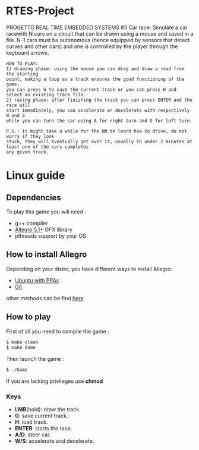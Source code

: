 # RTES-Project
PROGETTO REAL TIME EMBEDDED SYSTEMS #3
	Car​ ​race.​ ​Simulate​ ​a​ ​car​ ​race​ ​with​ ​N​ ​cars​ ​on​ ​a​ ​circuit​ ​that​ ​can​ ​be​ ​drawn​ ​using​ ​a
	mouse​ ​and​ ​saved​ ​in​ ​a​ ​file.​ ​N-1​ ​cars​ ​must​ ​be​ ​autonomous​ ​(hence​ ​equipped​ ​by
	sensors​ ​that​ ​detect​ ​curves​ ​and​ ​other​ ​cars)​ ​and​ ​one​ ​is​ ​controlled​ ​by​ ​the​ ​player
	through​ ​the​ ​keyboard​ ​arrows.

	HOW TO PLAY:
	1) drawing phase: using the mouse you can drag and draw a road from the starting
	point, making a loop as a track ensures the good functioning of the game; 
	you can press G to save the current track or you can press H and select an existing track file.
	2) racing phase: after finishing the track you can press ENTER and the race will 
	start immediately, you can accelerate or decelerate with respectively W and S 
	while you can turn the car using A for right turn and D for left turn.

	P.S.: it might take a while for the NN to learn how to drive, do not worry if they look
	stuck, they will eventually get over it, usually in under 2 minutes at least one of the cars completes
	any given track.

# Linux guide
## Dependencies

To play this game you will need :
- g++ compiler
- [Allegro 5.1+](https://liballeg.org) GFX library
- pthreads support by your OS

## How to install Allegro
Depending on your distro, you have different ways to install Allegro:
- [Ubuntu with PPAs](https://wiki.allegro.cc/index.php?title=Install_Allegro_from_Ubuntu_PPAs) 
- [Git](https://wiki.allegro.cc/index.php?title=Install_Allegro5_From_Git/Linux/Debian)

other methods can be find [here](https://wiki.allegro.cc/index.php?title=Getting_Started)

## How to play

First of all you need to compile the game :
```bash
$ make clean
$ make Game
```

Then launch the game :
```bash
$ ./Game
```
If you are lacking privileges use **chmod**

### Keys
 - **LMB**(hold): draw the track.
 - **G**: save current track.
 - **H**: load track.
 - **ENTER**: starts the race.
 - **A/D**: steer car.
 - **W/S**: accelerate and decelerate.
